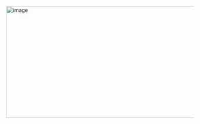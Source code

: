 <img width="800" height="300" alt="image" src="https://github.com/user-attachments/assets/c8bd6c6a-57c7-498e-9ba5-890b6d876d97" />
